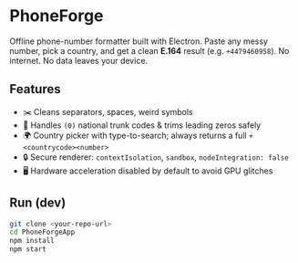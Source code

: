 # PhoneForge

Offline phone-number formatter built with Electron. Paste any messy number, pick a country, and get a clean **E.164** result (e.g. `+4479460958`). No internet. No data leaves your device.

## Features
- ✂️ Cleans separators, spaces, weird symbols
- 🧠 Handles `(0)` national trunk codes & trims leading zeros safely
- 🌍 Country picker with type-to-search; always returns a full `+<countrycode><number>`
- 🔒 Secure renderer: `contextIsolation`, `sandbox`, `nodeIntegration: false`
- 🖥️ Hardware acceleration disabled by default to avoid GPU glitches

## Run (dev)
```bash
git clone <your-repo-url>
cd PhoneForgeApp
npm install
npm start

